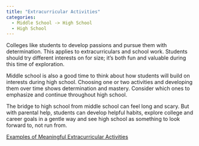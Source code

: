```yaml
---
title: "Extracurricular Activities"
categories:
  - Middle School -> High School
  - High School
---
```


<!---
<audio controls>
  <source src="horse.ogg" type="audio/ogg">
  <source src="horse.mp3" type="audio/mpeg">
</audio>
--->

Colleges like students to develop passions and pursue them with determination. This applies to extracurriculars and school work. Students should try different interests on for size; it’s both fun and valuable during this time of exploration.

 

Middle school is also a good time to think about how students will build on interests during high school. Choosing one or two activities and developing them over time shows determination and mastery. Consider which ones to emphasize and continue throughout high school.

 

The bridge to high school from middle school can feel long and scary. But with parental help, students can develop helpful habits, explore college and career goals in a gentle way and see high school as something to look forward to, not run from.

<a href="https://www.enlighteens.com/post/meaningful-extracurricular-activities-50-examples" target="_blank">Examples of Meaningful Extracurricular Activities</a>

